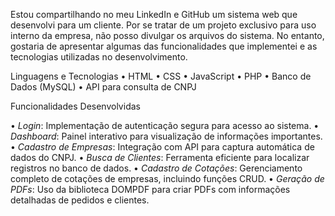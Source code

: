 Estou compartilhando no meu LinkedIn e GitHub um sistema web que desenvolvi para um cliente. Por se tratar de um projeto exclusivo para uso interno da empresa, não posso divulgar os arquivos do sistema. No entanto, gostaria de apresentar algumas das funcionalidades que implementei e as tecnologias utilizadas no desenvolvimento.

Linguagens e Tecnologias
• HTML
• CSS
• JavaScript
• PHP
• Banco de Dados (MySQL)
• API para consulta de CNPJ

Funcionalidades Desenvolvidas

• *Login*: Implementação de autenticação segura para acesso ao sistema.
• *Dashboard*: Painel interativo para visualização de informações importantes.
• *Cadastro de Empresas*: Integração com API para captura automática de dados do CNPJ.
• *Busca de Clientes*: Ferramenta eficiente para localizar registros no banco de dados.
• *Cadastro de Cotações*: Gerenciamento completo de cotações de empresas, incluindo funções CRUD.
• *Geração de PDFs*: Uso da biblioteca DOMPDF para criar PDFs com informações detalhadas de pedidos e clientes.

